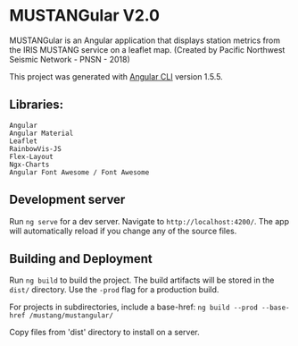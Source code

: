 # MUSTANGular V2.0
MUSTANGular is an Angular application that displays station metrics from the IRIS MUSTANG service on a leaflet map. (Created by Pacific Northwest Seismic Network - PNSN - 2018)

This project was generated with [Angular CLI](https://github.com/angular/angular-cli) version 1.5.5.

## Libraries:

    Angular
    Angular Material
    Leaflet
    RainbowVis-JS
    Flex-Layout
    Ngx-Charts
    Angular Font Awesome / Font Awesome

## Development server

Run `ng serve` for a dev server. Navigate to `http://localhost:4200/`. The app will automatically reload if you change any of the source files.

## Building and Deployment

Run `ng build` to build the project. The build artifacts will be stored in the `dist/` directory. Use the `-prod` flag for a production build.

For projects in subdirectories, include a base-href: `ng build --prod --base-href /mustang/mustangular/`

Copy files from 'dist' directory to install on a server. 


